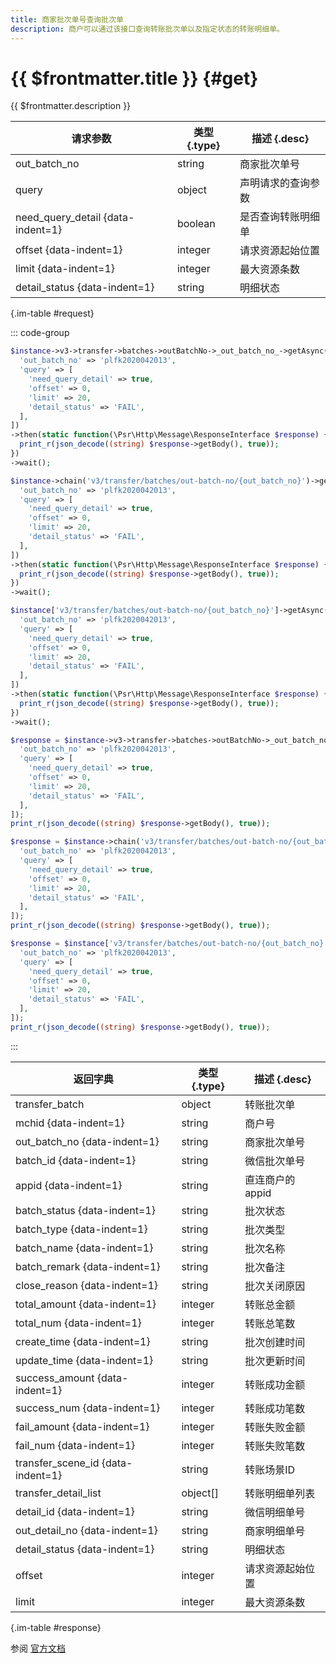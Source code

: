 ```yaml
---
title: 商家批次单号查询批次单
description: 商户可以通过该接口查询转账批次单以及指定状态的转账明细单。
---
```


# {{ $frontmatter.title }} {#get}

{{ $frontmatter.description }}

| 请求参数 | 类型 {.type} | 描述 {.desc}
| --- | --- | ---
| out_batch_no | string | 商家批次单号
| query | object | 声明请求的查询参数
| need_query_detail {data-indent=1} | boolean | 是否查询转账明细单
| offset {data-indent=1} | integer | 请求资源起始位置
| limit {data-indent=1} | integer | 最大资源条数
| detail_status {data-indent=1} | string | 明细状态

{.im-table #request}

::: code-group

```php [异步纯链式]
$instance->v3->transfer->batches->outBatchNo->_out_batch_no_->getAsync([
  'out_batch_no' => 'plfk2020042013',
  'query' => [
    'need_query_detail' => true,
    'offset' => 0,
    'limit' => 20,
    'detail_status' => 'FAIL',
  ],
])
->then(static function(\Psr\Http\Message\ResponseInterface $response) {
  print_r(json_decode((string) $response->getBody(), true));
})
->wait();
```

```php [异步声明式]
$instance->chain('v3/transfer/batches/out-batch-no/{out_batch_no}')->getAsync([
  'out_batch_no' => 'plfk2020042013',
  'query' => [
    'need_query_detail' => true,
    'offset' => 0,
    'limit' => 20,
    'detail_status' => 'FAIL',
  ],
])
->then(static function(\Psr\Http\Message\ResponseInterface $response) {
  print_r(json_decode((string) $response->getBody(), true));
})
->wait();
```

```php [异步属性式]
$instance['v3/transfer/batches/out-batch-no/{out_batch_no}']->getAsync([
  'out_batch_no' => 'plfk2020042013',
  'query' => [
    'need_query_detail' => true,
    'offset' => 0,
    'limit' => 20,
    'detail_status' => 'FAIL',
  ],
])
->then(static function(\Psr\Http\Message\ResponseInterface $response) {
  print_r(json_decode((string) $response->getBody(), true));
})
->wait();
```

```php [同步纯链式]
$response = $instance->v3->transfer->batches->outBatchNo->_out_batch_no_->get([
  'out_batch_no' => 'plfk2020042013',
  'query' => [
    'need_query_detail' => true,
    'offset' => 0,
    'limit' => 20,
    'detail_status' => 'FAIL',
  ],
]);
print_r(json_decode((string) $response->getBody(), true));
```

```php [同步声明式]
$response = $instance->chain('v3/transfer/batches/out-batch-no/{out_batch_no}')->get([
  'out_batch_no' => 'plfk2020042013',
  'query' => [
    'need_query_detail' => true,
    'offset' => 0,
    'limit' => 20,
    'detail_status' => 'FAIL',
  ],
]);
print_r(json_decode((string) $response->getBody(), true));
```

```php [同步属性式]
$response = $instance['v3/transfer/batches/out-batch-no/{out_batch_no}']->get([
  'out_batch_no' => 'plfk2020042013',
  'query' => [
    'need_query_detail' => true,
    'offset' => 0,
    'limit' => 20,
    'detail_status' => 'FAIL',
  ],
]);
print_r(json_decode((string) $response->getBody(), true));
```

:::

| 返回字典 | 类型 {.type} | 描述 {.desc}
| --- | --- | ---
| transfer_batch | object | 转账批次单
| mchid {data-indent=1} | string | 商户号
| out_batch_no {data-indent=1} | string | 商家批次单号
| batch_id {data-indent=1} | string | 微信批次单号
| appid {data-indent=1} | string | 直连商户的appid
| batch_status {data-indent=1} | string | 批次状态
| batch_type {data-indent=1} | string | 批次类型
| batch_name {data-indent=1} | string | 批次名称
| batch_remark {data-indent=1} | string | 批次备注
| close_reason {data-indent=1} | string | 批次关闭原因
| total_amount {data-indent=1} | integer | 转账总金额
| total_num {data-indent=1} | integer | 转账总笔数
| create_time {data-indent=1} | string | 批次创建时间
| update_time {data-indent=1} | string | 批次更新时间
| success_amount {data-indent=1} | integer | 转账成功金额
| success_num {data-indent=1} | integer | 转账成功笔数
| fail_amount {data-indent=1} | integer | 转账失败金额
| fail_num {data-indent=1} | integer | 转账失败笔数
| transfer_scene_id {data-indent=1} | string | 转账场景ID
| transfer_detail_list | object[] | 转账明细单列表
| detail_id {data-indent=1} | string | 微信明细单号
| out_detail_no {data-indent=1} | string | 商家明细单号
| detail_status {data-indent=1} | string | 明细状态
| offset | integer | 请求资源起始位置
| limit | integer | 最大资源条数

{.im-table #response}

参阅 [官方文档](https://pay.weixin.qq.com/wiki/doc/apiv3/wxpay/pay/transfer/chapter3_4.shtml)
